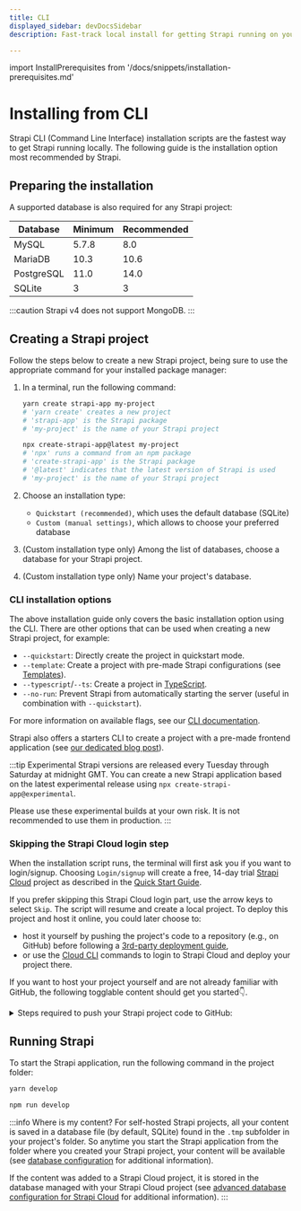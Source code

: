 ```yaml
---
title: CLI
displayed_sidebar: devDocsSidebar
description: Fast-track local install for getting Strapi running on your computer in less than a minute.

---
```


import InstallPrerequisites from '/docs/snippets/installation-prerequisites.md'

# Installing from CLI

Strapi CLI (Command Line Interface) installation scripts are the fastest way to get Strapi running locally. The following guide is the installation option most recommended by Strapi.

## Preparing the installation

<InstallPrerequisites components={props.components} />

A supported database is also required for any Strapi project:

| Database   | Minimum | Recommended |
|------------|---------|-------------|
| MySQL      | 5.7.8   | 8.0         |
| MariaDB    | 10.3    | 10.6        |
| PostgreSQL | 11.0    | 14.0        |
| SQLite     | 3       | 3           |

:::caution
Strapi v4 does not support MongoDB.
:::

## Creating a Strapi project

Follow the steps below to create a new Strapi project, being sure to use the appropriate command for your installed package manager:

1. In a terminal, run the following command:

    <Tabs groupId="yarn-npm">

    <TabItem value="yarn" label="Yarn">

    ```bash
    yarn create strapi-app my-project
    # 'yarn create' creates a new project
    # 'strapi-app' is the Strapi package
    # 'my-project' is the name of your Strapi project
    ```
    
    </TabItem>

    <TabItem value="npm" label="NPM">

    ```bash
    npx create-strapi-app@latest my-project
    # 'npx' runs a command from an npm package
    # 'create-strapi-app' is the Strapi package
    # '@latest' indicates that the latest version of Strapi is used
    # 'my-project' is the name of your Strapi project
    ```
    
    </TabItem>

    </Tabs>

2. Choose an installation type:

   - `Quickstart (recommended)`, which uses the default database (SQLite)
   - `Custom (manual settings)`, which allows to choose your preferred database

3. (Custom installation type only) Among the list of databases, choose a database for your Strapi project.

4. (Custom installation type only) Name your project's database.

### CLI installation options

The above installation guide only covers the basic installation option using the CLI. There are other options that can be used when creating a new Strapi project, for example:

- `--quickstart`: Directly create the project in quickstart mode.
- `--template`: Create a project with pre-made Strapi configurations (see [Templates](/dev-docs/templates)).
- `--typescript`/`--ts`: Create a project in [TypeScript](/dev-docs/typescript).
- `--no-run`: Prevent Strapi from automatically starting the server (useful in combination with `--quickstart`).

<!-- TODO: update with the flag to bypass the Cloud login -->

For more information on available flags, see our [CLI documentation](/dev-docs/cli).

Strapi also offers a starters CLI to create a project with a pre-made frontend application (see [our dedicated blog post](https://strapi.io/blog/announcing-the-strapi-starter-cli)).

:::tip
Experimental Strapi versions are released every Tuesday through Saturday at midnight GMT. You can create a new Strapi application based on the latest experimental release using `npx create-strapi-app@experimental`.

Please use these experimental builds at your own risk. It is not recommended to use them in production.
:::

### Skipping the Strapi Cloud login step

When the installation script runs, the terminal will first ask you if you want to login/signup. Choosing `Login/signup` will create a free, 14-day trial [Strapi Cloud](/cloud/intro#what-is-strapi-cloud) project as described in the [Quick Start Guide](/dev-docs/quick-start).

If you prefer skipping this Strapi Cloud login part, use the arrow keys to select `Skip`. The script will resume and create a local project. To deploy this project and host it online, you could later choose to:
- host it yourself by pushing the project's code to a repository (e.g., on GitHub) before following a [3rd-party deployment guide](/dev-docs/deployment),
- or use the [Cloud CLI](/cloud/cli/cloud-cli) commands to login to Strapi Cloud and deploy your project there.

If you want to host your project yourself and are not already familiar with GitHub, the following togglable content  should get you started👇.

<details>
<summary>Steps required to push your Strapi project code to GitHub:</summary>

1. In the terminal, ensure you are still in the folder that hosts the Strapi project you created.
2. Run the `git init` command to initialize git for this folder.
3. Run the `git add .` command to add all modified files to the git index.
4. Run the `git commit -m "Initial commit"` command to create a commit with all the added changes.
5. Log in to your GitHub account and [create a new repository](https://docs.github.com/en/repositories/creating-and-managing-repositories/quickstart-for-repositories). Give the new repository a name, for instance `my-first-strapi-project`, and remember this name.
6. Go back to the terminal and push your local repository to GitHub:

  a. Run a command similar to the following: `git remote add origin git@github.com:yourname/my-first-strapi-project.git`, ensuring you replace `yourname` by your own GitHub profile name, and `my-first-strapi-project` by the actual name you used at step 4.

  b. Run the `git push --set-upstream origin main` command to finally push the commit to your GitHub repository.

Additional information about using git with the command line interface can be found in the [official GitHub documentation](https://docs.github.com/en/migrations/importing-source-code/using-the-command-line-to-import-source-code/adding-locally-hosted-code-to-github#adding-a-local-repository-to-github-using-git).

</details>



## Running Strapi

To start the Strapi application, run the following command in the project folder:

<Tabs groupId="yarn-npm">

<TabItem value="yarn" label="Yarn">

```bash
yarn develop
```

</TabItem>

<TabItem value="npm" label="NPM">

```bash
npm run develop
```

</TabItem>

</Tabs>

:::info Where is my content?
For self-hosted Strapi projects, all your content is saved in a database file (by default, SQLite) found in the `.tmp` subfolder in your project's folder. So anytime you start the Strapi application from the folder where you created your Strapi project, your content will be available (see [database configuration](/dev-docs/configurations/database) for additional information).

If the content was added to a Strapi Cloud project, it is stored in the database managed with your Strapi Cloud project (see [advanced database configuration for Strapi Cloud](/cloud/advanced/database) for additional information).
:::
